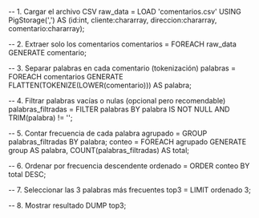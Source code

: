 -- 1. Cargar el archivo CSV
raw_data = LOAD 'comentarios.csv' USING PigStorage(',') 
    AS (id:int, cliente:chararray, direccion:chararray, comentario:chararray);

-- 2. Extraer solo los comentarios
comentarios = FOREACH raw_data GENERATE comentario;

-- 3. Separar palabras en cada comentario (tokenización)
palabras = FOREACH comentarios GENERATE FLATTEN(TOKENIZE(LOWER(comentario))) AS palabra;

-- 4. Filtrar palabras vacías o nulas (opcional pero recomendable)
palabras_filtradas = FILTER palabras BY palabra IS NOT NULL AND TRIM(palabra) != '';

-- 5. Contar frecuencia de cada palabra
agrupado = GROUP palabras_filtradas BY palabra;
conteo = FOREACH agrupado GENERATE group AS palabra, COUNT(palabras_filtradas) AS total;

-- 6. Ordenar por frecuencia descendente
ordenado = ORDER conteo BY total DESC;

-- 7. Seleccionar las 3 palabras más frecuentes
top3 = LIMIT ordenado 3;

-- 8. Mostrar resultado
DUMP top3;
